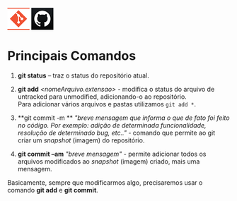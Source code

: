 ![Logo do Git](./Imagens/icoGit.png) ![Logo do GitHub](./Imagens/icoGitHub.png)
# Principais Comandos

1. **git status** – traz o status do repositório atual. 

2. **git add** *<nomeArquivo.extensao>* - modifica o status do arquivo de untracked para unmodified, adicionando-o ao repositório.  
Para adicionar vários arquivos e pastas utilizamos `git add *`.  

3. **git commit  -m ** *"breve mensagem que informa o que de fato foi feito no código. Por exemplo: adição de determinada funcionalidade, resolução de determinado bug, etc.."* - comando que permite ao git  
criar um *snapshot* (imagem) do repositório. 

4. **git commit –am** *"breve mensagem"* - permite adicionar todos os arquivos modificados ao *snapshot* (imagem) criado, mais uma mensagem.  

Basicamente, sempre que modificarmos algo, precisaremos usar o comando **git add** e **git commit**. 

 


 